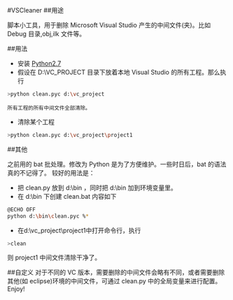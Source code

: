 #VSCleaner
##用途

脚本小工具，用于删除 Microsoft Visual Studio 产生的中间文件(夹)。比如 Debug 目录,obj,ilk 文件等。
  
##用法
* 安装 [Python2.7](http://www.python.org)
* 假设在 D:\VC_PROJECT 目录下放着本地 Visual Studio 的所有工程。那么执行
```Bash
>python clean.pyc d:\vc_project
```
    所有工程的所有中间文件全部清除。
* 清除某个工程
```Bash
>python clean.pyc d:\vc_project\project1
```

##其他

之前用的 bat 批处理。修改为 Python 是为了方便维护。一些时日后，bat 的语法真的不记得了。
较好的用法是：

* 把 clean.py 放到 d:\bin ，同时把 d:\bin 加到环境变量里。
* 在 d:\bin 下创建 clean.bat 内容如下
```Bash
@ECHO OFF
python d:\bin\clean.pyc %*
```
* 在d:\vc_project\project1中打开命令行，执行
```Bash
>clean
```
  则 project1 中间文件清除干净了。
    
##自定义
  对于不同的 VC 版本，需要删除的中间文件会略有不同，或者需要删除其他(如 eclipse)环境的中间文件，可通过 clean.py 中的全局变量来进行配置。
Enjoy!